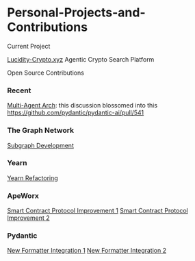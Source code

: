 # Personal-Projects-and-Contributions


Current Project


[Lucidity-Crypto.xyz](https://lucidity-crypto.xyz/)
Agentic Crypto Search Platform

Open Source Contributions

### Recent


[Multi-Agent Arch](https://github.com/pydantic/pydantic-ai/issues/120): this discussion blossomed into this https://github.com/pydantic/pydantic-ai/pull/541


### The Graph Network

[Subgraph Development](https://thegraph.com/explorer/subgraphs/GGkMhbpRrMgPK9zjri1wm2sdPVUtj1eY1ieXhTKWPviT?view=Query&chain=arbitrum-one)

### Yearn

[Yearn Refactoring](https://github.com/yearn/ydata/pull/24)

### ApeWorx

[Smart Contract Protocol Improvement 1](https://github.com/ApeAcademy/ERC721/pull/6)
[Smart Contract Protocol Improvement 2](https://github.com/ApeAcademy/ERC721/pull/7)

### Pydantic

[New Formatter Integration 1](https://github.com/pydantic/pydantic/pull/7930)
[New Formatter Integration 2](https://github.com/pydantic/pydantic-core/pull/1051)
